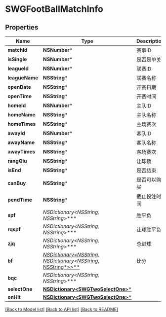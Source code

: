 # SWGFootBallMatchInfo

## Properties
Name | Type | Description | Notes
------------ | ------------- | ------------- | -------------
**matchId** | **NSNumber*** | 赛事ID | [optional] 
**isSingle** | **NSNumber*** | 是否是单关 | [optional] 
**leagueId** | **NSNumber*** | 联赛ID | [optional] 
**leagueName** | **NSString*** | 联赛名称 | [optional] 
**openDate** | **NSString*** | 开赛日期 | [optional] 
**openTime** | **NSString*** | 开赛时间 | [optional] 
**homeId** | **NSNumber*** | 主队ID | [optional] 
**homeName** | **NSString*** | 主队名称 | [optional] 
**homeTimes** | **NSString*** | 主场赛次 | [optional] 
**awayId** | **NSNumber*** | 客队ID | [optional] 
**awayName** | **NSString*** | 客队名称 | [optional] 
**awayTimes** | **NSString*** | 客场赛次 | [optional] 
**rangQiu** | **NSString*** | 让球数 | [optional] 
**isEnd** | **NSString*** | 是否结束 | [optional] 
**canBuy** | **NSString*** | 是否可以购买 | [optional] 
**pendTime** | **NSString*** | 截止投注时间 | [optional] 
**spf** | **NSDictionary&lt;NSString*, NSString*&gt;*** | 胜平负 | [optional] 
**rqspf** | **NSDictionary&lt;NSString*, NSString*&gt;*** | 让球胜平负 | [optional] 
**zjq** | **NSDictionary&lt;NSString*, NSString*&gt;*** | 总进球 | [optional] 
**bf** | [**NSDictionary&lt;NSString*, NSDictionary&lt;NSString*, NSString*&gt;*&gt;***](NSDictionary.md) | 比分 | [optional] 
**bqc** | **NSDictionary&lt;NSString*, NSString*&gt;*** |  | [optional] 
**selectOne** | [**NSDictionary&lt;SWGTwoSelectOne&gt;***](SWGTwoSelectOne.md) |  | [optional] 
**onHit** | [**NSDictionary&lt;SWGTwoSelectOne&gt;***](SWGTwoSelectOne.md) |  | [optional] 

[[Back to Model list]](../README.md#documentation-for-models) [[Back to API list]](../README.md#documentation-for-api-endpoints) [[Back to README]](../README.md)


